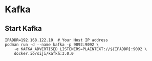 # Kafka

## Start Kafka

```
IPADDR=192.168.122.10  # Your Host IP address
podman run -d --name kafka -p 9092:9092 \
    -e KAFKA_ADVERTISED_LISTENERS=PLAINTEXT://${IPADDR}:9092 \
    docker.io/siji/kafka:3.0.0
```
